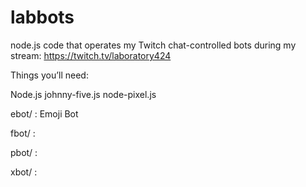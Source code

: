 # labbots
node.js code that operates my Twitch chat-controlled bots during my stream: https://twitch.tv/laboratory424

Things you’ll need:

Node.js
johnny-five.js
node-pixel.js


ebot/ : Emoji Bot

fbot/ : 

pbot/ :

xbot/ : 

